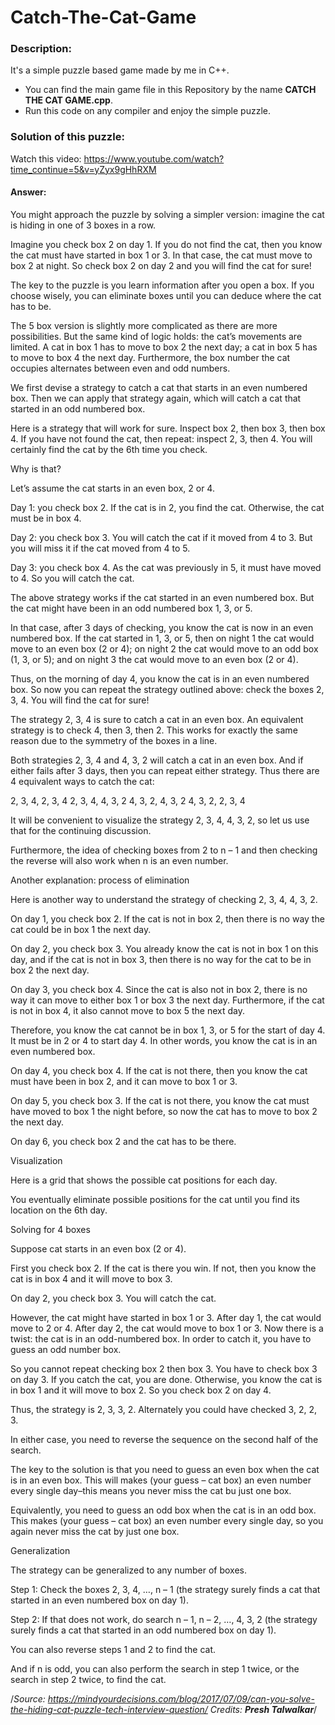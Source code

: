 # Catch-The-Cat-Game

### Description:
It's a simple puzzle based game made by me in C++.
- You can find the main game file in this Repository by the name **CATCH THE CAT GAME.cpp**.
- Run this code on any compiler and enjoy the simple puzzle.

### Solution of this puzzle:
Watch this video: https://www.youtube.com/watch?time_continue=5&v=yZyx9gHhRXM

#### Answer:

You might approach the puzzle by solving a simpler version: imagine the cat is hiding in one of 3 boxes in a row.

Imagine you check box 2 on day 1. If you do not find the cat, then you know the cat must have started in box 1 or 3. In that case, the cat must move to box 2 at night. So check box 2 on day 2 and you will find the cat for sure!

The key to the puzzle is you learn information after you open a box. If you choose wisely, you can eliminate boxes until you can deduce where the cat has to be.

The 5 box version is slightly more complicated as there are more possibilities. But the same kind of logic holds: the cat’s movements are limited. A cat in box 1 has to move to box 2 the next day; a cat in box 5 has to move to box 4 the next day. Furthermore, the box number the cat occupies alternates between even and odd numbers.

We first devise a strategy to catch a cat that starts in an even numbered box. Then we can apply that strategy again, which will catch a cat that started in an odd numbered box.

Here is a strategy that will work for sure. Inspect box 2, then box 3, then box 4. If you have not found the cat, then repeat: inspect 2, 3, then 4. You will certainly find the cat by the 6th time you check.

Why is that?

Let’s assume the cat starts in an even box, 2 or 4.

Day 1: you check box 2. If the cat is in 2, you find the cat. Otherwise, the cat must be in box 4.

Day 2: you check box 3. You will catch the cat if it moved from 4 to 3. But you will miss it if the cat moved from 4 to 5.

Day 3: you check box 4. As the cat was previously in 5, it must have moved to 4. So you will catch the cat.

The above strategy works if the cat started in an even numbered box. But the cat might have been in an odd numbered box 1, 3, or 5.

In that case, after 3 days of checking, you know the cat is now in an even numbered box. If the cat started in 1, 3, or 5, then on night 1 the cat would move to an even box (2 or 4); on night 2 the cat would move to an odd box (1, 3, or 5); and on night 3 the cat would move to an even box (2 or 4).

Thus, on the morning of day 4, you know the cat is in an even numbered box. So now you can repeat the strategy outlined above: check the boxes 2, 3, 4. You will find the cat for sure!

The strategy 2, 3, 4 is sure to catch a cat in an even box. An equivalent strategy is to check 4, then 3, then 2. This works for exactly the same reason due to the symmetry of the boxes in a line.

Both strategies 2, 3, 4 and 4, 3, 2 will catch a cat in an even box. And if either fails after 3 days, then you can repeat either strategy. Thus there are 4 equivalent ways to catch the cat:

2, 3, 4, 2, 3, 4
2, 3, 4, 4, 3, 2
4, 3, 2, 4, 3, 2
4, 3, 2, 2, 3, 4

It will be convenient to visualize the strategy 2, 3, 4, 4, 3, 2, so let us use that for the continuing discussion.

Furthermore, the idea of checking boxes from 2 to n – 1 and then checking the reverse will also work when n is an even number.

Another explanation: process of elimination

Here is another way to understand the strategy of checking 2, 3, 4, 4, 3, 2.

On day 1, you check box 2. If the cat is not in box 2, then there is no way the cat could be in box 1 the next day.

On day 2, you check box 3. You already know the cat is not in box 1 on this day, and if the cat is not in box 3, then there is no way for the cat to be in box 2 the next day.

On day 3, you check box 4. Since the cat is also not in box 2, there is no way it can move to either box 1 or box 3 the next day. Furthermore, if the cat is not in box 4, it also cannot move to box 5 the next day.

Therefore, you know the cat cannot be in box 1, 3, or 5 for the start of day 4. It must be in 2 or 4 to start day 4. In other words, you know the cat is in an even numbered box.

On day 4, you check box 4. If the cat is not there, then you know the cat must have been in box 2, and it can move to box 1 or 3.

On day 5, you check box 3. If the cat is not there, you know the cat must have moved to box 1 the night before, so now the cat has to move to box 2 the next day.

On day 6, you check box 2 and the cat has to be there.

Visualization

Here is a grid that shows the possible cat positions for each day.


You eventually eliminate possible positions for the cat until you find its location on the 6th day.

Solving for 4 boxes

Suppose cat starts in an even box (2 or 4).

First you check box 2. If the cat is there you win. If not, then you know the cat is in box 4 and it will move to box 3.

On day 2, you check box 3. You will catch the cat.

However, the cat might have started in box 1 or 3. After day 1, the cat would move to 2 or 4. After day 2, the cat would move to box 1 or 3. Now there is a twist: the cat is in an odd-numbered box. In order to catch it, you have to guess an odd number box.

So you cannot repeat checking box 2 then box 3. You have to check box 3 on day 3. If you catch the cat, you are done. Otherwise, you know the cat is in box 1 and it will move to box 2. So you check box 2 on day 4.

Thus, the strategy is 2, 3, 3, 2. Alternately you could have checked 3, 2, 2, 3.

In either case, you need to reverse the sequence on the second half of the search.

The key to the solution is that you need to guess an even box when the cat is in an even box. This will makes (your guess – cat box) an even number every single day–this means you never miss the cat bu just one box.

Equivalently, you need to guess an odd box when the cat is in an odd box. This makes (your guess – cat box) an even number every single day, so you again never miss the cat by just one box.

Generalization

The strategy can be generalized to any number of boxes.

Step 1: Check the boxes 2, 3, 4, …, n – 1 (the strategy surely finds a cat that started in an even numbered box on day 1).

Step 2: If that does not work, do search n – 1, n – 2, …, 4, 3, 2 (the strategy surely finds a cat that started in an odd numbered box on day 1).

You can also reverse steps 1 and 2 to find the cat.

And if n is odd, you can also perform the search in step 1 twice, or the search in step 2 twice, to find the cat.

/*Source: https://mindyourdecisions.com/blog/2017/07/09/can-you-solve-the-hiding-cat-puzzle-tech-interview-question/
Credits: __Presh Talwalkar__*/

